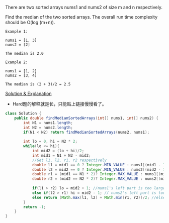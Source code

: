 
There are two sorted arrays nums1 and nums2 of size m and n respectively.

Find the median of the two sorted arrays. The overall run time complexity should be O(log (m+n)).
```
Example 1:

nums1 = [1, 3]
nums2 = [2]

The median is 2.0
```
```
Example 2:

nums1 = [1, 2]
nums2 = [3, 4]

The median is (2 + 3)/2 = 2.5
```
[Solution & Explanation](https://discuss.leetcode.com/topic/16797/very-concise-o-log-min-m-n-iterative-solution-with-detailed-explanation?page=1)
- Hard题的解释就是长，只能贴上链接慢慢看了。
```java
class Solution {
    public double findMedianSortedArrays(int[] nums1, int[] nums2) {
        int N1 = nums1.length;
        int N2 = nums2.length;
        if(N1 < N2) return findMedianSortedArrays(nums2, nums1);
        
        int lo = 0, hi = N2 * 2;
        while(lo <= hi){
            int mid2 = (lo + hi)/2;
            int mid1 = N1 + N2 - mid2;
            //Get l1, l2, r1, r2 respectively
            double l1 = mid1 == 0 ? Integer.MIN_VALUE : nums1[(mid1 - 1)/2];
            double l2 = mid2 == 0 ? Integer.MIN_VALUE : nums2[(mid2 - 1)/2];
            double r1 = (mid1 == N1 * 2)? Integer.MAX_VALUE : nums1[(mid1)/2];
            double r2 = (mid2 == N2 * 2)? Integer.MAX_VALUE : nums2[(mid2)/2];
            
            if(l1 > r2) lo = mid2 + 1; //nums1's left part is too large, move cut 2 left;
            else if(l2 > r1) hi = mid2 - 1; // nums2's left part is too large, move cut 2 left;
            else return (Math.max(l1, l2) + Math.min(r1, r2))/2; //else it is the right cut;
        }
        return -1;
    }
}
```